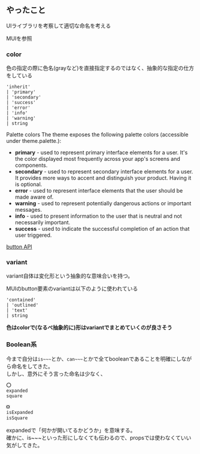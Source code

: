 ## やったこと
UIライブラリを考察して適切な命名を考える

MUIを参照

### color
色の指定の際に色名(grayなど)を直接指定するのではなく、抽象的な指定の仕方をしている

```
'inherit'
| 'primary'
| 'secondary'
| 'success'
| 'error'
| 'info'
| 'warning'
| string
```

Palette colors
The theme exposes the following palette colors (accessible under theme.palette.):

- **primary** - used to represent primary interface elements for a user. It's the color displayed most frequently across your app's screens and components.
- **secondary** - used to represent secondary interface elements for a user. It provides more ways to accent and distinguish your product. Having it is optional.
- **error** - used to represent interface elements that the user should be made aware of.
- **warning** - used to represent potentially dangerous actions or important messages.
- **info** - used to present information to the user that is neutral and not necessarily important.
- **success** - used to indicate the successful completion of an action that user triggered.

[button API](https://mui.com/api/button/)  


### variant
variant自体は変化形という抽象的な意味合いを持つ。  

MUIのbutton要素のvariantは以下のように使われている

```
'contained'
| 'outlined'
| 'text'
| string
```

**色はcolorで(なるべ抽象的に)形はvariantでまとめていくのが良さそう**  

### Boolean系
今まで自分は`is~~~`とか、`can~~~`とかで全てbooleanであることを明確にしながら命名をしてきた。  
しかし、意外にそう言った命名は少なく、

```css
⭕️
expanded
square

❎
isExpanded
isSquare
```

expandedで「何かが開いてるかどうか」を意味する。  
確かに、is~~~といった形にしなくても伝わるので、propsでは使わなくていい気がしてきた。







